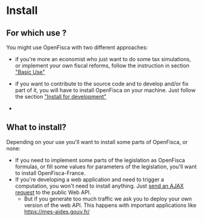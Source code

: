 # Install

## For which use ?

You might use OpenFisca with two different approaches:

* if you're more an economist who just want to do some tax simulations, or implement your own fiscal reforms, follow the instruction in section ["Basic Use"](basic_use.md)

* if you want to contribute to the source code and to develop and/or fix part of it, you will have to install OpenFisca on your machine. Just follow the section ["Install for development"](install_for_development.md)
* 
## What to install?

Depending on your use you'll want to install some parts of OpenFisca, or none:

- If you need to implement some parts of the legislation as OpenFisca formulas, or fill some values for parameters of the legislation, you'll want to install OpenFisca-France.
- If you're developing a web application and need to trigger a computation, you won't need to install anything. Just [send an AJAX request](../openfisca-web-api/index.html) to the public Web API.
  - But if you generate too much traffic we ask you to deploy your own version of the web API. This happens with important applications like https://mes-aides.gouv.fr/




